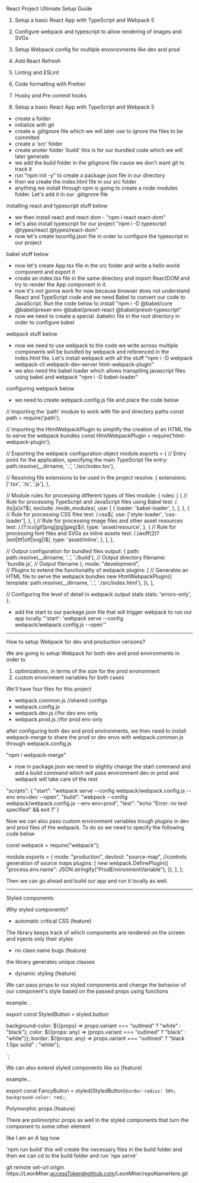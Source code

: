 React Project Ultimate Setup Guide 

1. Setup a basic React App with TypeScript and Webpack 5
2. Configure webpack and typescript to allow rendering of images and SVGs
3. Setup Webpack config for multiple envoronments like dev and prod
4. Add React Refresh
5. Linting and ESLint
6. Code formatting with Prettier
7. Husky and Pre commit hooks



1. Setup a basic React App with TypeScript and Webpack 5


- create a folder 
- initialize with git
- create a .gitignore file which we will later use to ignore the files to be commited
- create a 'src' folder
- create anoter folder 'build' this is for our bundled code which we will later generate
- we add the build folder in the gitignore file cause we don't want git to track it
- run "npm init -y" to create a package json file in our directory
- then we create the index.html file in our src folder 
- anything we install through npm is going to create a node modules folder. Let's add it in our
  .gitignore file



installing react and typescript stuff below

- we then install react and react dom - "npm i react react-dom"
- let's also install typescript for our project "npm i -D typescript @types/react @types/react-dom"
- now let's create tsconfig.json file in order to configure the typescript in our project



babel stuff below

- now let's create App.tsx file in the src folder and write a hello world component and export it
- create an index.tsx file in the same directory and import ReactDOM and try to render the App
  component in it.
- now it's not gonna work for now because browser does not understand React and TypeScript code
  and we need Babel to convert our code to JavaScript. Run the code below to install 
  "npm i -D @babel/core @babel/preset-env @babel/preset-react @babel/preset-typescript"
- now we need to create a special .babelrc file in the root directory in order to configure
  babel


webpack stuff below

- now we need to use webpack to the code we write across multiple components will be bundled
  by webpack and referenced in the index.html file. Let's install webpack with all the stuff
  "npm i -D webpack webpack-cli webpack-dev-server html-webpack-plugin"
- we also need the babel loader which allows transpiling javascript files using babel and webpack
  "npm i -D babel-loader"


configuring webpack below

- we need to create webpack.config.js file and place the code below 

// Importing the 'path' module to work with file and directory paths
const path = require('path');

// Importing the HtmlWebpackPlugin to simplify the creation of an HTML file to serve the webpack bundles
const HtmlWebpackPlugin = require('html-webpack-plugin');

// Exporting the webpack configuration object
module.exports = {
  // Entry point for the application, specifying the main TypeScript file
  entry: path.resolve(__dirname, '..', './src/index.tsx'),

  // Resolving file extensions to be used in the project
  resolve: {
    extensions: ['.tsx', '.ts', '.js'],
  },

  // Module rules for processing different types of files
  module: {
    rules: [
      {
        // Rule for processing TypeScript and JavaScript files using Babel
        test: /\.(ts|js)x?$/,
        exclude: /node_modules/,
        use: [
          {
            loader: 'babel-loader',
          },
        ],
      },
      {
        // Rule for processing CSS files
        test: /\.css$/,
        use: ['style-loader', 'css-loader'],
      },
      {
        // Rule for processing image files and other asset resources
        test: /\.(?:ico|gif|png|jpg|jpeg)$/i,
        type: 'asset/resource',
      },
      {
        // Rule for processing font files and SVGs as inline assets
        test: /\.(woff(2)?|eot|ttf|otf|svg|)$/,
        type: 'asset/inline',
      },
    ],
  },

  // Output configuration for bundled files
  output: {
    path: path.resolve(__dirname, '..', './build'), // Output directory
    filename: 'bundle.js', // Output filename
  },
mode: "development",	
  // Plugins to extend the functionality of webpack
  plugins: [
    // Generates an HTML file to serve the webpack bundles
    new HtmlWebpackPlugin({
      template: path.resolve(__dirname, '..', './src/index.html'),
    }),
  ],

  // Configuring the level of detail in webpack output stats
  stats: 'errors-only',
};


- add the start to our package json file that will trigger webpack to run our app locally
  "'start': 'webpack serve --config webpack/webpack.config.js --open'"

  
 ______________________________________________________________________________________________

 

How to setup Webpack for dev and production versions?

We are going to setup Webpack for both dev and prod environments in order to

1. optimizations, in terms of the size for the prod environment
2. custom envornment variables for both cases


We'll have four files for this project

- webpack.common.js //shared configs
- webpack.config.js
- webpack.dev.js //for dev env only
- webpack.prod.js //for prod env only

after configuring both dev and prod environments, we then need to install webpack-merge
to share the prod or dev envs with webpack.common.js through webpack.config.js

"npm i webpack-merge"

- now in package.json we need to slightly change the start command and add a build command 
  which will pass environment dev or prod and webpack will take care of the rest 

"scripts": {
    "start": "webpack serve --config webpack/webpack.config.js --env env=dev --open",
    "build": "webpack --config webpack/webpack.config.js --env env=prod",
    "test": "echo \"Error: no test specified\" && exit 1"
  }


Now we can also pass custom environment variables trough plugins in dev and prod files of the
webpack. To do so we need to specify the following code below


const webpack = require("webpack");

module.exports = {
  mode: "production",
  devtool: "source-map", //controls generation of source maps
  plugins: [
    new webpack.DefinePlugin({
      "process.env.name": JSON.stringify("ProdEnvironmentVariable"),
    }),
  ],
};



Then we can go ahead and build our app and run it locally as well.


_____________________________________________________________________________


Styled components


Why styled components?

- automatic critical CSS (feature)

The library keeps track of which components are rendered on the screen and injects only
their styles

- no class name bugs (feature)

the library generates unique classes 

- dynamic styling (feature)

We can pass props to our styled components and change the behavior of our component's style
based on the passed props using functions


example...

export const StyledButton = styled.button`

  background-color: ${(props) =>
    props.variant === "outlined" ? "white" : "black"};
  color: ${(props: any) => (props.variant === "outlined" ? "black" : "white")};
  border: ${(props: any) =>
    props.variant === "outlined" ? "black 1.5px solid" : "white"};
 
`;



We can also extend styled components like so (feature)

example...

export const FancyButton = styled(StyledButton)`
  border-radius: 50%;
  background-color: red;
`;


Polymorphic props (feature)

There are polimorphic props as well in the styled components that turn the component to 
some other element 

like <FancyButton as='a'>I am an A tag now</FancyButton>




'npm run build' this will create the necessary files in the build folder and then
we can cd to the build folder and run 'npx serve'




git remote set-url origin https://LeonMher:accessToken@github.com/LeonMher/repoNameHere.git
